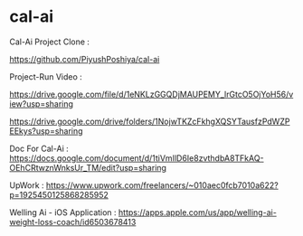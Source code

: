 # cal-ai
Cal-Ai Project Clone : 

https://github.com/PiyushPoshiya/cal-ai

Project-Run Video : 

https://drive.google.com/file/d/1eNKLzGGQDjMAUPEMY_lrGtcO5OjYoH56/view?usp=sharing

https://drive.google.com/drive/folders/1NojwTKZcFkhgXQSYTausfzPdWZPEEkys?usp=sharing

Doc For Cal-Ai : https://docs.google.com/document/d/1tiVmIlD6Ie8zvthdbA8TFkAQ-OEhCRtwznWnksUr_TM/edit?usp=sharing


UpWork : https://www.upwork.com/freelancers/~010aec0fcb7010a622?p=1925450125868285952

Welling Ai - iOS Application : https://apps.apple.com/us/app/welling-ai-weight-loss-coach/id6503678413
